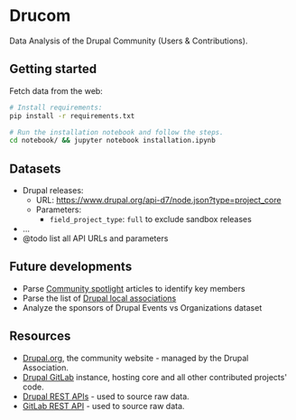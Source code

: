 # Drucom

Data Analysis of the Drupal Community (Users & Contributions).

## Getting started 

Fetch data from the web:

```bash
# Install requirements:
pip install -r requirements.txt

# Run the installation notebook and follow the steps.
cd notebook/ && jupyter notebook installation.ipynb
```

## Datasets

* Drupal releases:
  * URL: https://www.drupal.org/api-d7/node.json?type=project_core
  * Parameters: 
    * `field_project_type`: `full` to exclude sandbox releases
* ...
* @todo list all API URLs and parameters

## Future developments

* Parse [Community spotlight](https://www.drupal.org/forum/general/community-spotlight) articles to identify key members
* Parse the list of [Drupal local associations](https://www.drupal.org/node/3069614)
* Analyze the sponsors of Drupal Events vs Organizations dataset

## Resources

* [Drupal.org](https://drupal.org/), the community website - managed by the Drupal Association.
* [Drupal GitLab](https://git.drupalcode.org/) instance, hosting core and all other contributed projects' code.
* [Drupal REST APIs](https://www.drupal.org/drupalorg/docs/apis/rest-and-other-apis) - used to source raw data.
* [GitLab REST API](https://docs.gitlab.com/api/rest/) - used to source raw data.